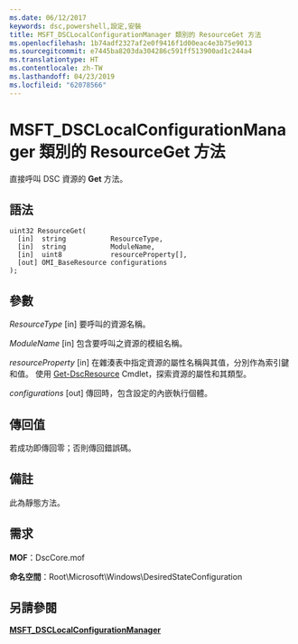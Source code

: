 ```yaml
---
ms.date: 06/12/2017
keywords: dsc,powershell,設定,安裝
title: MSFT_DSCLocalConfigurationManager 類別的 ResourceGet 方法
ms.openlocfilehash: 1b74adf2327af2e0f9416f1d00eac4e3b75e9013
ms.sourcegitcommit: e7445ba8203da304286c591ff513900ad1c244a4
ms.translationtype: HT
ms.contentlocale: zh-TW
ms.lasthandoff: 04/23/2019
ms.locfileid: "62078566"
---
```

# <a name="resourceget-method-of-the-msftdsclocalconfigurationmanager-class"></a>MSFT_DSCLocalConfigurationManager 類別的 ResourceGet 方法

直接呼叫 DSC 資源的 **Get** 方法。

## <a name="syntax"></a>語法

```mof
uint32 ResourceGet(
  [in]  string           ResourceType,
  [in]  string           ModuleName,
  [in]  uint8            resourceProperty[],
  [out] OMI_BaseResource configurations
);
```

## <a name="parameters"></a>參數

*ResourceType* \[in\] 要呼叫的資源名稱。

*ModuleName* \[in\] 包含要呼叫之資源的模組名稱。

*resourceProperty* \[in\] 在雜湊表中指定資源的屬性名稱與其值，分別作為索引鍵和值。 使用 [Get-DscResource](/powershell/module/PSDesiredStateConfiguration/Get-DscResource) Cmdlet，探索資源的屬性和其類型。

*configurations* \[out\] 傳回時，包含設定的內嵌執行個體。

## <a name="return-value"></a>傳回值

若成功即傳回零；否則傳回錯誤碼。

## <a name="remarks"></a>備註

此為靜態方法。

## <a name="requirements"></a>需求

**MOF**：DscCore.mof

**命名空間**：Root\Microsoft\Windows\DesiredStateConfiguration

## <a name="see-also"></a>另請參閱

[**MSFT_DSCLocalConfigurationManager**](msft-dsclocalconfigurationmanager.md)